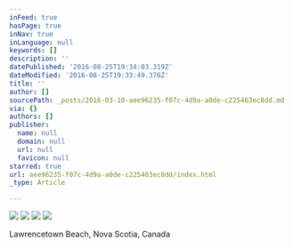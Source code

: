 ```yaml
---
inFeed: true
hasPage: true
inNav: true
inLanguage: null
keywords: []
description: ''
datePublished: '2016-08-25T19:34:03.319Z'
dateModified: '2016-08-25T19:33:49.376Z'
title: ''
author: []
sourcePath: _posts/2016-03-10-aee96235-f07c-4d9a-a0de-c225463ec8dd.md
via: {}
authors: []
publisher:
  name: null
  domain: null
  url: null
  favicon: null
starred: true
url: aee96235-f07c-4d9a-a0de-c225463ec8dd/index.html
_type: Article

---
```

![](https://the-grid-user-content.s3-us-west-2.amazonaws.com/af9f9ada-9a33-4d84-ad3a-31d08e5828b2.jpg)
![](https://the-grid-user-content.s3-us-west-2.amazonaws.com/ca4ca697-93fd-4852-8cf6-28bcb8b3956c.jpg)
![](https://the-grid-user-content.s3-us-west-2.amazonaws.com/9de56cc6-7386-4057-b4fb-6b1172aade17.jpg)
![](https://the-grid-user-content.s3-us-west-2.amazonaws.com/2fe0304f-c546-48b8-94cc-d660784223ad.jpg)

Lawrencetown Beach, Nova Scotia, Canada